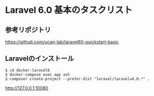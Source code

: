 # Laravel 6.0 基本のタスクリスト

## 参考リポジトリ
https://github.com/ucan-lab/laravel60-quickstart-basic

## Laravelのインストール
```
$ cd docker-laravel6
$ docker-compose exec app ash
$ composer create-project --prefer-dist "laravel/laravel=6.0.*" .
```

http://127.0.0.1:10080
